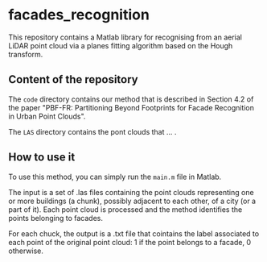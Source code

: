 # facades_recognition

This repository contains a Matlab library for recognising from an aerial LiDAR point cloud via a planes fitting algorithm based on the Hough transform.

## Content of the repository

The ```code``` directory contains our method that is described in Section 4.2 of the paper "PBF-FR: Partitioning Beyond Footprints for Facade Recognition in Urban Point Clouds".

The ```LAS``` directory contains the pont clouds that ... . 


## How to use it
To use this method, you can simply run the ```main.m``` file in Matlab. 

The input is a set of .las files containing the point clouds representing one or more buildings (a chunk), possibly adjacent to each other, of a city (or a part of it).
Each point cloud is processed and the method identifies the points belonging to facades.  

For each chuck, the output is a .txt file that cointains the label associated to each point of the original point cloud: 1 if the point belongs to a facade, 0 otherwise.

